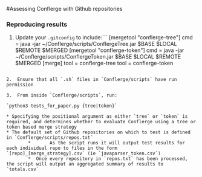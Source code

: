 #Assessing Conflerge with Github repositories

### Reproducing results

1. Update your `.gitconfig` to include:```
[mergetool "conflerge-tree"]
    cmd = java -jar ~/Conflerge/scripts/ConflergeTree.jar $BASE $LOCAL $REMOTE $MERGED
[mergetool "conflerge-token"]
    cmd = java -jar ~/Conflerge/scripts/ConflergeToken.jar $BASE $LOCAL $REMOTE $MERGED
[merge]
    tool = conflerge-tree
    tool = conflerge-token
```

2.  Ensure that all `.sh` files in `Conflerge/scripts` have run permission

3.  From inside `Conflerge/scripts`, run:

`python3 tests_for_paper.py {tree|token}`

* Specifying the positional argument as either `tree` or `token` is required, and determines whether to evaluate Conflerge using a tree or token based merge strategy
* The default set of Github repositories on which to test is defined in `Conflerge/scripts/repos.txt`
        *       As the script runs it will output test results for each individual repo to files in the form `[repo]_[merge_strategy].csv` (ie `javaparser_token.csv`)
        *  Once every repository in `repos.txt` has been processed, the script will output an aggregated summary of results to `totals.csv`

